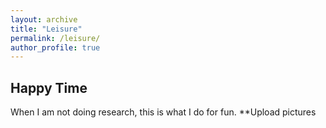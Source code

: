 ```yaml
---
layout: archive
title: "Leisure"
permalink: /leisure/
author_profile: true
---
```


## Happy Time
When I am not doing research, this is what I do for fun. 
**Upload pictures
